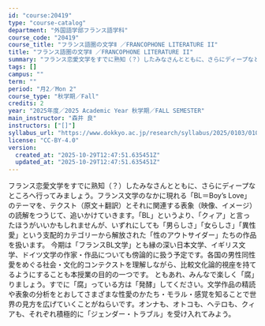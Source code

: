 ```yaml
---
id: "course:20419"
type: "course-catalog"
department: "外国語学部フランス語学科"
course_code: "20419"
course_title: "フランス語圏の文学Ⅱ ／FRANCOPHONE LITERATURE II"
title: "フランス語圏の文学Ⅱ ／FRANCOPHONE LITERATURE II"
summary: "フランス恋愛文学をすでに熟知（？）したみなさんとともに、さらにディープなところへ行ってみましょう。フランス文学のなかに現れる「BL＝Boy’s Love」のテーマを、テクスト（原文＋翻訳）とそれに関連する表象（映像、イメージ）の読解をつうじ…"
tags: []
campus: ""
term: ""
period: "月2／Mon 2"
course_type: "秋学期／Fall"
credits: 2
year: "2025年度／2025 Academic Year 秋学期／FALL SEMESTER"
main_instructor: "森井 良"
instructors: ["[]"]
syllabus_url: "https://www.dokkyo.ac.jp/research/syllabus/2025/0103/0103_20419_ja_JP.html"
license: "CC-BY-4.0"
version:
  created_at: "2025-10-29T12:47:51.635451Z"
  updated_at: "2025-10-29T12:47:51.635451Z"
---
```

フランス恋愛文学をすでに熟知（？）したみなさんとともに、さらにディープなところへ行ってみましょう。フランス文学のなかに現れる「BL＝Boy’s Love」のテーマを、テクスト（原文＋翻訳）とそれに関連する表象（映像、イメージ）の読解をつうじて、追いかけていきます。「BL」というより、「クィア」と言ったほうがいいかもしれませんが、いずれにしても「男らしさ」「女らしさ」「異性愛」という支配的カテゴリーから解放された「性のアウトサイダー」たちの作品を扱います。 今期は「フランスBL文学」とも縁の深い日本文学、イギリス文学、ドイツ文学の作家・作品についても傍論的に扱う予定です。各国の男性同性愛をめぐる社会・文化的コンテクストを理解しながら、比較文化論的視座を持てるようにすることも本授業の目的の一つです。 ともあれ、みんなで楽しく「腐」りましょう。すでに「腐」っている方は「発酵」してください。文学作品の精読や表象の分析をとおしてさまざまな性愛のかたち・モラル・感覚を知ることで世界の見方を広げていくことがねらいです。オンナも、オトコも、ヘテロも、クィアも、それぞれ積極的に「ジェンダー・トラブル」を受け入れてみよう。
